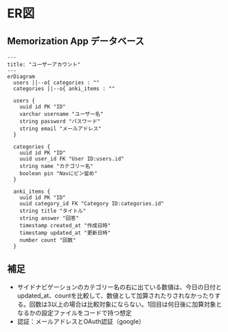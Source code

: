 # ER図

## Memorization App データベース

```mermaid
---
title: "ユーザーアカウント"
---
erDiagram
  users ||--o{ categories : ""
  categories ||--o{ anki_items : ""

  users {
    uuid id PK "ID"
    varchar username "ユーザー名"
    string password "パスワード"
    string email "メールアドレス"
  }

  categories {
    uuid id PK "ID"
    uuid user_id FK "User ID:users.id"
    string name "カテゴリー名"
    boolean pin "Navにピン留め"
  }

  anki_items {
    uuid id PK "ID"
    uuid category_id FK "Category ID:categories.id"
    string title "タイトル"
    string answer "回答"
    timestamp created_at "作成日時"
    timestamp updated_at "更新日時"
    number count "回数"
  }
```

## 補足
- サイドナビゲーションのカテゴリー名の右に出ている数値は、今日の日付とupdated_at、countを比較して、数値として加算されたりされなかったりする。回数は3以上の場合は比較対象にならない。1回目は何日後に加算対象となるかの設定ファイルをコードで持つ想定
- 認証：メールアドレスとOAuth認証（google）